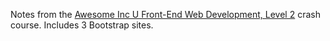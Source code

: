 Notes from the [Awesome Inc U Front-End Web Development, Level 2](http://www.awesomeincu.com/curriculum/#frontweb2-crash) crash course. Includes 3 Bootstrap sites.
